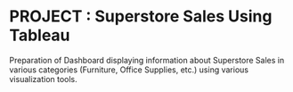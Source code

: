 # PROJECT : Superstore Sales Using Tableau
Preparation of Dashboard displaying information about Superstore Sales in various categories (Furniture, Office Supplies, etc.) using various visualization tools.
